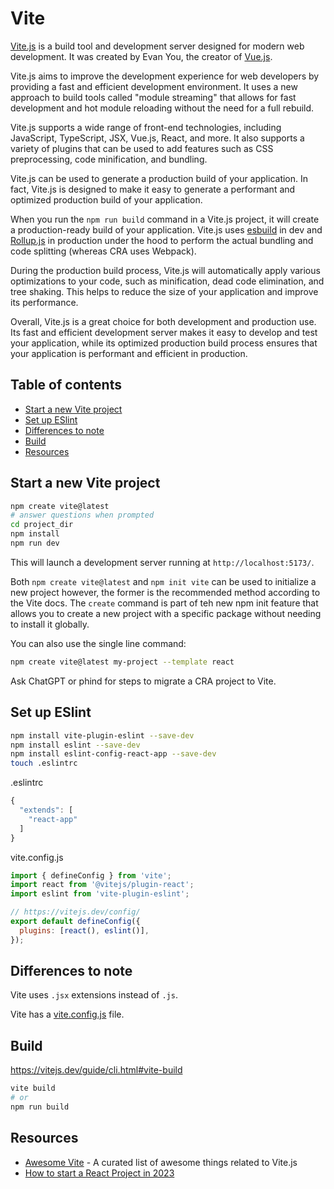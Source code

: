 # Vite

[Vite.js](https://vitejs.dev/) is a build tool and development server designed for modern web development. It was created by Evan You, the creator of [Vue.js](https://vuejs.org/).

Vite.js aims to improve the development experience for web developers by providing a fast and efficient development environment. It uses a new approach to build tools called "module streaming" that allows for fast development and hot module reloading without the need for a full rebuild.

Vite.js supports a wide range of front-end technologies, including JavaScript, TypeScript, JSX, Vue.js, React, and more. It also supports a variety of plugins that can be used to add features such as CSS preprocessing, code minification, and bundling.

Vite.js can be used to generate a production build of your application. In fact, Vite.js is designed to make it easy to generate a performant and optimized production build of your application.

When you run the `npm run build` command in a Vite.js project, it will create a production-ready build of your application. Vite.js uses [esbuild](https://esbuild.github.io/) in dev and [Rollup.js](https://rollupjs.org/) in production under the hood to perform the actual bundling and code splitting (whereas CRA uses Webpack).

During the production build process, Vite.js will automatically apply various optimizations to your code, such as minification, dead code elimination, and tree shaking. This helps to reduce the size of your application and improve its performance.

Overall, Vite.js is a great choice for both development and production use. Its fast and efficient development server makes it easy to develop and test your application, while its optimized production build process ensures that your application is performant and efficient in production.

## Table of contents

<!-- toc -->

- [Start a new Vite project](#start-a-new-vite-project)
- [Set up ESlint](#set-up-eslint)
- [Differences to note](#differences-to-note)
- [Build](#build)
- [Resources](#resources)

<!-- tocstop -->

## Start a new Vite project 

```bash
npm create vite@latest
# answer questions when prompted 
cd project_dir
npm install 
npm run dev 
```

This will launch a development server running at `http://localhost:5173/`.

Both `npm create vite@latest` and `npm init vite` can be used to initialize a new project however, the former is the recommended method according to the Vite docs. The `create` command is part of teh new npm init feature that allows you to create a new project with a specific package without needing to install it globally. 

You can also use the single line command:

```bash
npm create vite@latest my-project --template react
```

Ask ChatGPT or phind for steps to migrate a CRA project to Vite. 

## Set up ESlint 

```bash
npm install vite-plugin-eslint --save-dev
npm install eslint --save-dev
npm install eslint-config-react-app --save-dev
touch .eslintrc
```

.eslintrc
```javascript
{
  "extends": [
    "react-app"
  ]
}
```

vite.config.js 
```javascript
import { defineConfig } from 'vite';
import react from '@vitejs/plugin-react';
import eslint from 'vite-plugin-eslint';

// https://vitejs.dev/config/
export default defineConfig({
  plugins: [react(), eslint()],
});
```


## Differences to note

Vite uses `.jsx` extensions instead of `.js`.

Vite has a [vite.config.js](https://vitejs.dev/config/) file.

## Build 

<https://vitejs.dev/guide/cli.html#vite-build>

```bash
vite build
# or 
npm run build
```

## Resources 

- [Awesome Vite](https://github.com/vitejs/awesome-vite#integrations-with-backends) - A curated list of awesome things related to Vite.js
- [How to start a React Project in 2023](https://www.robinwieruch.de/react-starter/)
